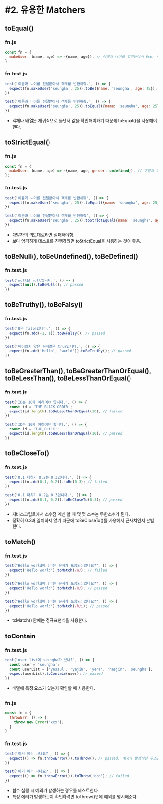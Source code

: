 # #2. 유용한 Matchers

## toEqual()

### fn.js

```javascript
const fn = {
  makeUser: (name, age) => ({name, age}), // 이름과 나이를 입력받아서 User 객체를 return
}
```

### fn.test.js

```javascript
test('이름과 나이를 전달받아서 객체를 반환해줘.', () => {
  expect(fn.makeUser('seungha', 25)).toBe({name: 'seungha', age: 25}); // failed
})

test('이름과 나이를 전달받아서 객체를 반환해줘.', () => {
  expect(fn.makeUser('seungha', 25)).toEqual({name: 'seungha', age: 25}); // passed
})
```

- 객체나 배열은 재귀적으로 돌면서 값을 확인해야하기 때문에 toEqual()을 사용해야 한다.

## toStrictEqual()

### fn.js

```javascript
const fn = {
  makeUser: (name, age) => ({name, age, gender: undefined}), // 이름과 나이 입력받아서 User 객체를 return 한다.
};
```

### fn.test.js

```javascript
test('이름과 나이를 전달받아서 객체를 반환해줘', () => {
  expect(fn.makeUser('seungha', 25)).toEqual({name: 'seungha', age: 25}); // passed
})

test('이름과 나이를 전달받아서 객체를 반환해줘', () => {
  expect(fn.makeUser('seungha', 25)).toStrictEqual({name: 'seungha', age: 25}); // failed
})
```

- 개발자의 의도대로라면 실패해야함.
- 보다 엄격하게 테스트를 진행하려면 toStrictEqual을 사용하는 것이 좋음.

## toBeNull(), toBeUndefined(), toBeDefined()

### fn.test.js

```javascript
test('null은 null입니다.', () => {
  expect(null).toBeNull(); // passed
})
```

## toBeTruthy(), toBeFalsy()

### fn.test.js

```javascript
test('0은 false입니다.', () => {
  expect(fn.add(-1, 1)).toBeFalsy(); // passed
})

test('비어있지 않은 문자열은 true입니다.', () => {
  expect(fn.add('Hello', 'world')).toBeTruthy(); // passed 
})
```

## toBeGreaterThan(), toBeGreaterThanOrEqual(), toBeLessThan(), toBeLessThanOrEqual()

### fn.test.js

```javascript
test('ID는 10자 이하여야 합니다.', () => {
  const id = 'THE_BLACK_ORDER';
  expect(id.length).toBeLessThanOrEqual(10); // failed
})

test('ID는 10자 이하여야 합니다.', () => {
  const id = 'THE_BLACK';
  expect(id.length).toBeLessThanOrEqual(10); // passed 
})
```

## toBeCloseTo()

### fn.test.js

```javascript
test('0.1 더하기 0.2는 0.3입니다.', () => {
  expect(fn.add(0.1, 0.2)).toBe(0.3); // failed
})

test('0.1 더하기 0.2는 0.3입니다.', () => {
  expect(fn.add(0.1, 0.2)).toBeCloseTo(0.3); // passed
})
```

- 자바스크립트에서 소수점 계산 할 때 몇 몇 소수는 무한소수가 된다.
- 정확히 0.3과 일치하지 않기 때문에 toBeCloseTo()를 사용헤서 근사치인지 판별한다.

## toMatch()

### fn.test.js

```javascript
test("Hello world에 a라는 문자가 포함되어있나요?", () => {
  expect('Hello world').toMatch(/a/); // failed
})

test("Hello world에 a라는 문자가 포함되어있나요?", () => {
  expect('Hello world').toMatch(/H/); // passed
})

test("Hello world에 a라는 문자가 포함되어있나요?", () => {
  expect('Hello world').toMatch(/h/i); // passed
})
```

- toMatch() 안에는 정규표현식을 사용한다.

## toContain

### fn.test.js

```javascript
test('user list에 seungha가 있나?', () => {
  const user = 'seungha';
  const userList = ['yessul', 'yajin', 'yena', 'heejin', 'seungha'];
  expect(userList).toContain(user); // passed 
})
```

- 배열에 특정 요소가 있는지 확인할 때 사용한다.

##

### fn.js

```javascript
const fn = {
  throwErr: () => {
    throw new Error('xxx');
  }
}
```

### fn.test.js

```javascript
test('이거 에러 나나요?', () => {
  expect(() => fn.throwError()).toThrow(); // passed, 예외가 발생하면 무조건 passed
})

test('이거 에러 나나요?', () => {
  expect(() => fn.throwError()).toThrow('ooo'); // failed
})
```

- 함수 실행 시 예외가 발생하는 경우를 테스트한다.
- 특정 에러가 발생하는지 확인하려면 toThrow()안에 예외를 명시해준다.

 